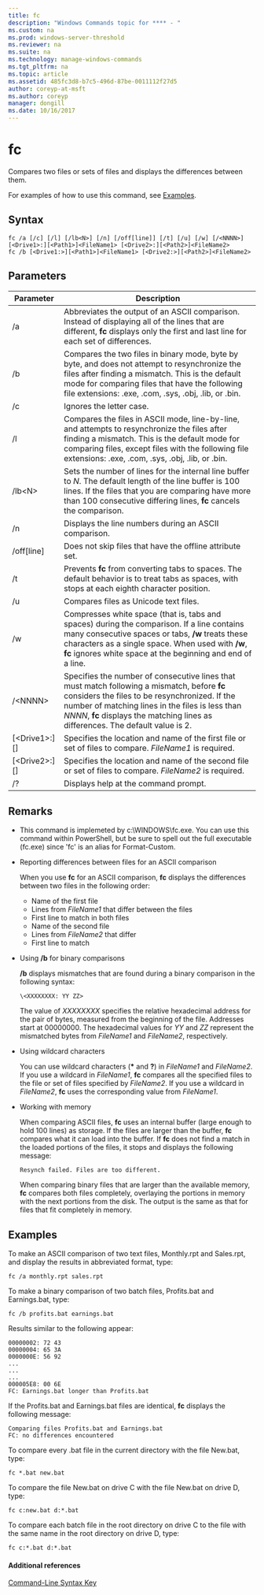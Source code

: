 ```yaml
---
title: fc
description: "Windows Commands topic for **** - "
ms.custom: na
ms.prod: windows-server-threshold
ms.reviewer: na
ms.suite: na
ms.technology: manage-windows-commands
ms.tgt_pltfrm: na
ms.topic: article
ms.assetid: 485fc3d8-b7c5-496d-87be-0011112f27d5
author: coreyp-at-msft
ms.author: coreyp
manager: dongill
ms.date: 10/16/2017
---
```


# fc



Compares two files or sets of files and displays the differences between them.

For examples of how to use this command, see [Examples](#BKMK_examples).

## Syntax

```
fc /a [/c] [/l] [/lb<N>] [/n] [/off[line]] [/t] [/u] [/w] [/<NNNN>] [<Drive1>:][<Path1>]<FileName1> [<Drive2>:][<Path2>]<FileName2>
fc /b [<Drive1:>][<Path1>]<FileName1> [<Drive2:>][<Path2>]<FileName2>
```

## Parameters

|Parameter|Description|
|---------|-----------|
|/a|Abbreviates the output of an ASCII comparison. Instead of displaying all of the lines that are different, **fc** displays only the first and last line for each set of differences.|
|/b|Compares the two files in binary mode, byte by byte, and does not attempt to resynchronize the files after finding a mismatch. This is the default mode for comparing files that have the following file extensions: .exe, .com, .sys, .obj, .lib, or .bin.|
|/c|Ignores the letter case.|
|/l|Compares the files in ASCII mode, line-by-line, and attempts to resynchronize the files after finding a mismatch. This is the default mode for comparing files, except files with the following file extensions: .exe, .com, .sys, .obj, .lib, or .bin.|
|/lb\<N>|Sets the number of lines for the internal line buffer to *N*. The default length of the line buffer is 100 lines. If the files that you are comparing have more than 100 consecutive differing lines, **fc** cancels the comparison.|
|/n|Displays the line numbers during an ASCII comparison.|
|/off[line]|Does not skip files that have the offline attribute set.|
|/t|Prevents **fc** from converting tabs to spaces. The default behavior is to treat tabs as spaces, with stops at each eighth character position.|
|/u|Compares files as Unicode text files.|
|/w|Compresses white space (that is, tabs and spaces) during the comparison. If a line contains many consecutive spaces or tabs, **/w** treats these characters as a single space. When used with **/w**, **fc** ignores white space at the beginning and end of a line.|
|/\<NNNN>|Specifies the number of consecutive lines that must match following a mismatch, before **fc** considers the files to be resynchronized. If the number of matching lines in the files is less than *NNNN*, **fc** displays the matching lines as differences. The default value is 2.|
|[\<Drive1>:][<Path1>]<FileName1>|Specifies the location and name of the first file or set of files to compare. *FileName1* is required.|
|[\<Drive2>:][<Path2>]<FileName2>|Specifies the location and name of the second file or set of files to compare. *FileName2* is required.|
|/?|Displays help at the command prompt.|

## Remarks

-   This command is implemeted by c:\WINDOWS\fc.exe. You can use this command within PowerShell, but be sure to spell out the full executable (fc.exe) since 'fc' is an alias for Format-Custom.

-   Reporting differences between files for an ASCII comparison

    When you use **fc** for an ASCII comparison, **fc** displays the differences between two files in the following order:  
    -   Name of the first file
    -   Lines from *FileName1* that differ between the files
    -   First line to match in both files
    -   Name of the second file
    -   Lines from *FileName2* that differ
    -   First line to match
-   Using **/b** for binary comparisons

    **/b** displays mismatches that are found during a binary comparison in the following syntax:

    `\<XXXXXXXX: YY ZZ>`

    The value of *XXXXXXXX* specifies the relative hexadecimal address for the pair of bytes, measured from the beginning of the file. Addresses start at 00000000. The hexadecimal values for *YY* and *ZZ* represent the mismatched bytes from *FileName1* and *FileName2*, respectively.
-   Using wildcard characters

    You can use wildcard characters (**&#42;** and **?**) in *FileName1* and *FileName2*. If you use a wildcard in *FileName1*, **fc** compares all the specified files to the file or set of files specified by *FileName2*. If you use a wildcard in *FileName2*, **fc** uses the corresponding value from *FileName1*.
-   Working with memory

    When comparing ASCII files, **fc** uses an internal buffer (large enough to hold 100 lines) as storage. If the files are larger than the buffer, **fc** compares what it can load into the buffer. If **fc** does not find a match in the loaded portions of the files, it stops and displays the following message:

    `Resynch failed. Files are too different.`

    When comparing binary files that are larger than the available memory, **fc** compares both files completely, overlaying the portions in memory with the next portions from the disk. The output is the same as that for files that fit completely in memory.

## <a name="BKMK_examples"></a>Examples

To make an ASCII comparison of two text files, Monthly.rpt and Sales.rpt, and display the results in abbreviated format, type:
```
fc /a monthly.rpt sales.rpt 
```
To make a binary comparison of two batch files, Profits.bat and Earnings.bat, type:
```
fc /b profits.bat earnings.bat
```
Results similar to the following appear:
```
00000002: 72 43
00000004: 65 3A
0000000E: 56 92
...
...
...
000005E8: 00 6E
FC: Earnings.bat longer than Profits.bat
```
If the Profits.bat and Earnings.bat files are identical, **fc** displays the following message:
```
Comparing files Profits.bat and Earnings.bat
FC: no differences encountered
```
To compare every .bat file in the current directory with the file New.bat, type:
```
fc *.bat new.bat
```
To compare the file New.bat on drive C with the file New.bat on drive D, type:
```
fc c:new.bat d:*.bat
```
To compare each batch file in the root directory on drive C to the file with the same name in the root directory on drive D, type:
```
fc c:*.bat d:*.bat
```

#### Additional references

[Command-Line Syntax Key](command-line-syntax-key.md)
